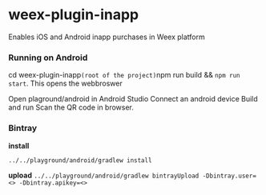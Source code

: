 # weex-plugin-inapp
Enables iOS and Android inapp purchases in Weex platform


### Running on Android

cd weex-plugin-inapp` (root of the project)
`npm run build && `npm run start`. This opens the webbroswer

Open plaground/android in Android Studio
Connect an android device
Build and run
Scan the QR code in browser.

### Bintray

**install**

`../../playground/android/gradlew install`

**upload**
`../../playground/android/gradlew bintrayUpload -Dbintray.user=<> -Dbintray.apikey=<>`
